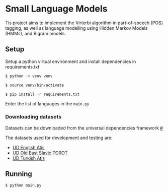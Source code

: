 # Small Language Models

Tis project aims to implement the Virterbi algorithm in part-of-speech (POS) tagging, as well as language modelling using Hidden Markov Models (HMMs), and Bigram models.

## Setup

Setup a python virtual environment and install dependencies in requirements.txt

```bash
$ python -m venv venv

$ source venv/bin/activate

$ pip install -r requirements.txt
```

Enter the list of languages in the `main.py`

### Downloading datasets

Datasets can be downloaded from the universal dependencies framework [#](universaldependencies.org/#download)

The datasets used for development and testing are:

- [UD English Atis](https://universaldependencies.org/treebanks/en_atis/index.html)
- [UD Old East Slavic TOROT](https://universaldependencies.org/treebanks/orv_torot/index.html)
- [UD Turkish Atis](https://universaldependencies.org/treebanks/tr_atis/index.html)

## Running

```bash
$ python main.py
```

